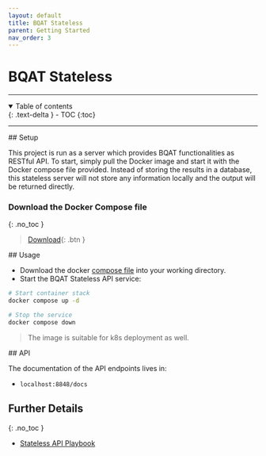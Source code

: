 ```yaml
---
layout: default
title: BQAT Stateless
parent: Getting Started
nav_order: 3
---
```


# BQAT Stateless

---
<details open markdown="block">
  <summary>
    Table of contents
  </summary>
  {: .text-delta }
- TOC
{:toc}
</details>

---

<a name="setup">
## Setup

This project is run as a server which provides BQAT functionalities as RESTful API. To start, simply pull the Docker image and start it with the Docker compose file provided. Instead of storing the results in a database, this stateless server will not store any information locally and the output will be returned directly. 

### Download the Docker Compose file
{: .no_toc }

> [Download](https://raw.githubusercontent.com/Biometix/bqat-stateless/main/compose.yaml){: .btn }

<a name="usage">
## Usage

+ Download the docker [compose file](https://raw.githubusercontent.com/Biometix/bqat-stateless/main/compose.yaml) into your working directory.
+ Start the BQAT Stateless API service:

``` sh
# Start container stack
docker compose up -d

# Stop the service
docker compose down
```

>  The image is suitable for k8s deployment as well.

<a name="api">
## API

The documentation of the API endpoints lives in:

* `localhost:8848/docs`


## Further Details
{: .no_toc }
+ [Stateless API Playbook](https://biometix.github.io/playbook/stateless.html)
